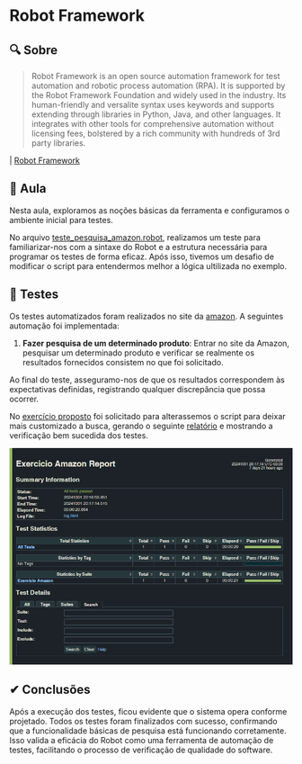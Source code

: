 # Robot Framework

## 🔍 Sobre

> Robot Framework is an open source automation framework for test automation and robotic process automation (RPA). It is supported by the Robot Framework Foundation and widely used in the industry.
> Its human-friendly and versalite syntax uses keywords and supports extending through libraries in Python, Java, and other languages.
> It integrates with other tools for comprehensive automation without licensing fees, bolstered by a rich community with hundreds of 3rd party libraries.

| [Robot Framework](https://robotframework.org/)

## 📘 Aula
Nesta aula, exploramos as noções básicas da ferramenta e configuramos o ambiente inicial para testes. 

No arquivo [teste_pesquisa_amazon.robot](https://github.com/Anderson-Andy-Correa/Gestao-e-qualidade-de-software/blob/main/02-Robot_Framework/1-Atividade_em_Aula/teste_pesquisa_amazon.robot), realizamos um teste para familiarizar-nos com a sintaxe do Robot e a estrutura necessária para programar os testes de forma eficaz. Após isso, tivemos um desafio de modificar o script para entendermos melhor a lógica ultilizada no exemplo.

## 📝 Testes

Os testes automatizados foram realizados no site da [amazon](https://www.amazon.com.br). A seguintes automação foi implementada:

1. **Fazer pesquisa de um determinado produto**: Entrar no site da Amazon, pesquisar um determinado produto e verificar se realmente os resultados fornecidos consistem no que foi solicitado.

Ao final do teste, asseguramo-nos de que os resultados correspondem às expectativas definidas, registrando qualquer discrepância que possa ocorrer.

No [exercício proposto](https://github.com/Anderson-Andy-Correa/Gestao-e-qualidade-de-software/blob/main/02-Robot_Framework/2-Exercicio/ExercicioRobot_20241001190325.pdf) foi solicitado para alterassemos o script para deixar mais customizado a busca, gerando o seguinte [relatório](https://github.com/Anderson-Andy-Correa/Gestao-e-qualidade-de-software/blob/main/02-Robot_Framework/2-Exercicio/report.html) e mostrando a verificação bem sucedida dos testes.

![alt text](https://github.com/Anderson-Andy-Correa/Gestao-e-qualidade-de-software/blob/main/02-Robot_Framework/2-Exercicio/image.png)

## ✔ Conclusões

Após a execução dos testes, ficou evidente que o sistema opera conforme projetado. Todos os testes foram finalizados com sucesso, confirmando que a funcionalidade básicas de pesquisa está funcionando corretamente. Isso valida a eficácia do Robot como uma ferramenta de automação de testes, facilitando o processo de verificação de qualidade do software.
